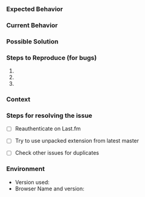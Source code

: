 <!--- Provide a general summary of the issue in the Title above -->

### Expected Behavior
<!--- If you're describing a bug, tell us what should happen -->
<!--- If you're suggesting a change/improvement, tell us how it should work -->

### Current Behavior
<!--- If describing a bug, tell us what happens instead of the expected behavior -->
<!--- If suggesting a change/improvement, explain the difference from current behavior -->

### Possible Solution
<!--- Not obligatory, but suggest a fix/reason for the bug, -->
<!--- or ideas how to implement the addition or change -->

### Steps to Reproduce (for bugs)
<!--- Provide a link to a live example, or an unambiguous set of steps to -->
<!--- reproduce this bug. Include code to reproduce, if relevant -->
<!--- Include browser logs if neccessary. If you don't know how to get -->
<!--- these logs, please read this page: https://github.com/david-sabata/web-scrobbler/wiki/How-to-debug-the-extension -->
1.  
2.  
3.  

### Context
<!--- How has this issue affected you? What are you trying to accomplish? -->
<!--- Providing context helps us come up with a solution that is most useful in the real world -->

### Steps for resolving the issue
<!--- Don't include this section if you suggest new feature or connector. -->

<!--- Reauthentication helps to resolve scrobbing issues sometimes, so we need to make sure -->
<!--- if you reauthenticated, and it didn't help. If the issue isn't related to reauthentication, -->
<!--- you can remove this step. -->
- [ ] Reauthenticate on Last.fm
<!--- The issue can be fixed but new version isn't released yet.
<!--- If you don't know how to install unpacked extensions, please read this howto: -->
<!--- https://github.com/david-sabata/web-scrobbler#unpacked-extension -->
- [ ] Try to use unpacked extension from latest master
<!--- The similar issue can be already created by someone else. Please check the issues page -->
<!--- for possible duplicates: https://github.com/david-sabata/web-scrobbler/issues -->
- [ ] Check other issues for duplicates

### Environment
<!--- Include as many relevant details about the environment you experienced the bug in -->
* Version used:
* Browser Name and version:
